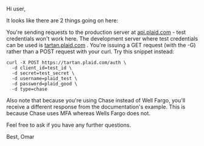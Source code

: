 Hi user,

It looks like there are 2 things going on here:

You're sending requests to the production server at [api.plaid.com](https://api.plaid.com) - test credentials won't work here. The development server where test credentials can be used is [tartan.plaid.com](https://tartan.plaid.com) .
You're issuing a GET request (with the -G) rather than a POST request with your curl.
Try this snippet instead:
```
curl -X POST https://tartan.plaid.com/auth \
  -d client_id=test_id \
  -d secret=test_secret \
  -d username=plaid_test \
  -d password=plaid_good \
  -d type=chase
```
Also note that because you're using Chase instead of Well Fargo, you'll receive a different response from the documentation's example. This is because Chase uses MFA whereas Wells Fargo does not.

Feel free to ask if you have any further questions.

Best, 
Omar
